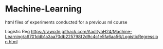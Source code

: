 # Machine-Learning
html files of experiments conducted for a previous ml course 


Logistic Reg https://rawcdn.githack.com/AadityaH24/Machine-Learning/a9701ddb1a3aa70db225798f2d9c4c1e5fa6aa56/LogisticRegression.html
